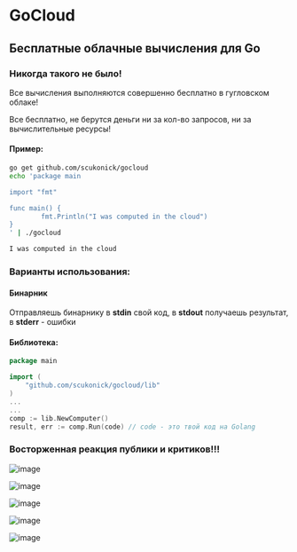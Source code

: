 # GoCloud
## Бесплатные облачные вычисления для Go
### Никогда такого не было!
Все вычисления выполняются совершенно бесплатно в гугловском облаке!

Все бесплатно, не берутся деньги ни за кол-во запросов, ни за вычислительные ресурсы!

#### Пример:
```bash
go get github.com/scukonick/gocloud
echo 'package main

import "fmt"

func main() {
        fmt.Println("I was computed in the cloud")
}
' | ./gocloud

I was computed in the cloud
```

### Варианты использования:
#### Бинарник
Отправляешь бинарнику в **stdin** свой код, в **stdout** получаешь результат, в **stderr** - ошибки

#### Библиотека:
```go
package main

import (
	"github.com/scukonick/gocloud/lib"
)
...
...
comp := lib.NewComputer()
result, err := comp.Run(code) // code - это твой код на Golang
```

### Восторженная реакция публики и критиков!!!
![image](https://user-images.githubusercontent.com/1472592/66718888-a86b0d00-edf1-11e9-84dd-05c4d9cb0790.png)

![image](https://user-images.githubusercontent.com/1472592/66718913-e36d4080-edf1-11e9-80c2-500c1bab2408.png)

![image](https://user-images.githubusercontent.com/1472592/66718924-013aa580-edf2-11e9-8082-dba8be13aab7.png)

![image](https://user-images.githubusercontent.com/1472592/66718935-19aac000-edf2-11e9-884f-e726fac7f03c.png)

![image](https://user-images.githubusercontent.com/1472592/66718948-48c13180-edf2-11e9-9ea2-5777f1f8e736.png)

